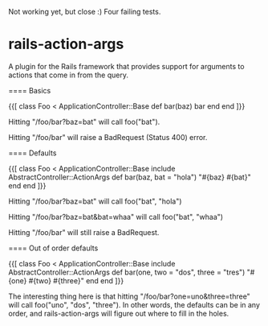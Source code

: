Not working yet, but close :) Four failing tests.

rails-action-args
================

A plugin for the Rails framework that provides support for arguments to actions that 
come in from the query.

==== Basics

{{[
class Foo < ApplicationController::Base
  def bar(baz)
    bar
  end
end
]}}

Hitting "/foo/bar?baz=bat" will call foo("bat").

Hitting "/foo/bar" will raise a BadRequest (Status 400) error.

==== Defaults

{{[
class Foo < ApplicationController::Base
  include AbstractController::ActionArgs
  def bar(baz, bat = "hola")
    "#{baz} #{bat}"
  end
end
]}}

Hitting "/foo/bar?baz=bat" will call foo("bat", "hola")

Hitting "/foo/bar?baz=bat&bat=whaa" will call foo("bat", "whaa")

Hitting "/foo/bar" will still raise a BadRequest.

==== Out of order defaults

{{[
class Foo < ApplicationController::Base
  include AbstractController::ActionArgs
  def bar(one, two = "dos", three = "tres")
    "#{one} #{two} #{three}"
  end
end
]}}

The interesting thing here is that hitting "/foo/bar?one=uno&three=three" will call
foo("uno", "dos", "three"). In other words, the defaults can be in any order, and 
rails-action-args will figure out where to fill in the holes.
